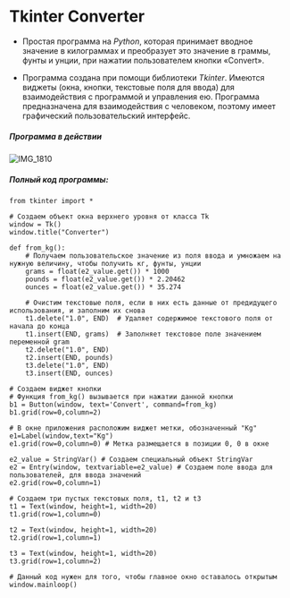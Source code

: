 # Tkinter Converter

* Простая программа на _Python_, которая принимает вводное значение в килограммах и преобразует это значение в граммы, фунты и унции, при нажатии пользователем кнопки «Convert».


* Программа создана при помощи библиотеки _Tkinter_. Имеются виджеты (окна, кнопки, текстовые поля для ввода) для взаимодействия с программой и управления ею. Программа предназначена для взаимодействия с человеком, поэтому имеет графический пользовательский интерфейс.

##### Программа в действии

![IMG_1810](https://user-images.githubusercontent.com/97599612/165483692-703e4519-1672-4f63-bce3-d8f52ce0cfaa.JPG)


##### Полный код программы:
```
from tkinter import *

# Создаем объект окна верхнего уровня от класса Tk
window = Tk()
window.title("Converter")  

def from_kg():
    # Получаем пользовательское значение из поля ввода и умножаем на нужную величину, чтобы получить кг, фунты, унции
    grams = float(e2_value.get()) * 1000
    pounds = float(e2_value.get()) * 2.20462
    ounces = float(e2_value.get()) * 35.274

    # Очистим текстовые поля, если в них есть данные от предидущего использования, и заполним их снова
    t1.delete("1.0", END)  # Удаляет содержимое текстового поля от начала до конца
    t1.insert(END, grams)  # Заполняет текстовое поле значением переменной gram
    t2.delete("1.0", END)
    t2.insert(END, pounds)
    t3.delete("1.0", END)
    t3.insert(END, ounces)

# Создаем виджет кнопки
# Функция from_kg() вызывается при нажатии данной кнопки
b1 = Button(window, text='Convert', command=from_kg)
b1.grid(row=0,column=2)

# В окне приложения расположим виджет метки, обозначенный "Kg" 
e1=Label(window,text="Kg")
e1.grid(row=0,column=0) # Метка размещается в позиции 0, 0 в окне

e2_value = StringVar() # Создаем специальный объект StringVar
e2 = Entry(window, textvariable=e2_value) # Создаем поле ввода для пользователей, для ввода значений
e2.grid(row=0,column=1)

# Создаем три пустых текстовых поля, t1, t2 и t3
t1 = Text(window, height=1, width=20)
t1.grid(row=1,column=0)

t2 = Text(window, height=1, width=20)
t2.grid(row=1,column=1)

t3 = Text(window, height=1, width=20)
t3.grid(row=1,column=2)

# Данный код нужен для того, чтобы главное окно оставалось открытым
window.mainloop()

```
